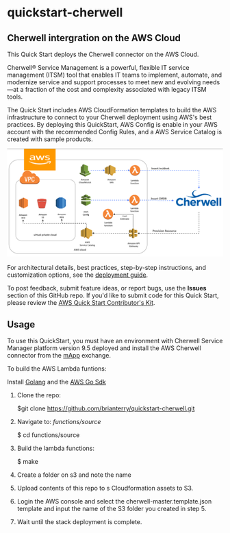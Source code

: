 # quickstart-cherwell
## Cherwell intergration on the AWS Cloud


This Quick Start deploys the Cherwell  connector on the AWS Cloud.

Cherwell® Service Management is a powerful, flexible IT service management (ITSM) tool that enables IT teams to implement, automate, and modernize service and support processes to meet new and evolving needs—at a fraction of the cost and complexity associated with legacy ITSM tools.

The Quick Start includes AWS CloudFormation templates to build the AWS infrastructure to connect to your Cherwell deployment using AWS's best practices. By deploying this QuickStart, AWS Config is enable in your AWS account with the recommended Config Rules, and a AWS Service Catalog is created with sample products. 

![Quick Start architecture for Cherwell intergration on the AWS Cloud](img/quickstart-cherwell-service-msanagement.png)

For architectural details, best practices, step-by-step instructions, and customization options, see the [deployment guide](https://soon).

To post feedback, submit feature ideas, or report bugs, use the **Issues** section of this GitHub repo.
If you'd like to submit code for this Quick Start, please review the [AWS Quick Start Contributor's Kit](https://aws-quickstart.github.io/).

## Usage
To use this QuickStart, you must have an environment with Cherwell Service Manager platform version 9.5 deployed and install the AWS Cherwell connector from the [mApp](https://www.cherwell.com/mapp-exchange/p/browse) exchange.

To build the AWS Lambda funtions:

Install [Golang](https://golang.org/doc/install) and the [AWS Go Sdk](https://aws.amazon.com/sdk-for-go/)

1. Clone the repo:

    $git clone https://github.com/brianterry/quickstart-cherwell.git

2. Navigate to: *functions/source*

    $ cd functions/source


3. Build the lambda functions:

    $ make

4. Create a folder on s3 and note the name
5. Upload contents of this repo to s Cloudformation assets to S3.
6. Login the AWS console and select the cherwell-master.template.json template and input the name of the S3 folder you created in step 5.
7. Wait until the stack deployment is complete.

